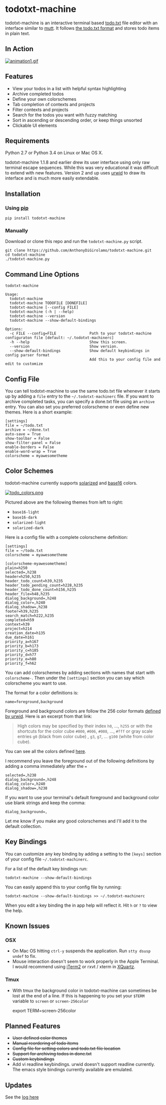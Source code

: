 todotxt-machine
===============

todotxt-machine is an interactive terminal based [todo.txt](http://todotxt.com/) file editor with an interface similar to [mutt](http://www.mutt.org/). It follows [the todo.txt
format](https://github.com/ginatrapani/todo.txt-cli/wiki/The-Todo.txt-Format) and stores todo items in plain text.

In Action
---------

[![animation1.gif](https://raw.githubusercontent.com/AnthonyDiGirolamo/todotxt-machine/master/screenshots/animation1.gif)](https://raw.githubusercontent.com/AnthonyDiGirolamo/todotxt-machine/master/screenshots/animation1.gif)

Features
--------

- View your todos in a list with helpful syntax highlighting
- Archive completed todos
- Define your own colorschemes
- Tab completion of contexts and projects
- Filter contexts and projects
- Search for the todos you want with fuzzy matching
- Sort in ascending or descending order, or keep things unsorted
- Clickable UI elements

Requirements
------------

Python 2.7 or Python 3.4 on Linux or Mac OS X.

todotxt-machine 1.1.8 and earlier drew its user interface using only raw
terminal escape sequences. While this was very educational it was difficult to
extend with new features. Version 2 and up uses
[urwid](http://excess.org/urwid/) to draw its interface and is much more easily
extendable.

Installation
------------

### Using [pip](https://pypi.python.org/pypi/pip)

    pip install todotxt-machine

### Manually

Download or clone this repo and run the `todotxt-machine.py` script.

    git clone https://github.com/AnthonyDiGirolamo/todotxt-machine.git
    cd todotxt-machine
    ./todotxt-machine.py

Command Line Options
--------------------

    todotxt-machine

    Usage:
      todotxt-machine
      todotxt-machine TODOFILE [DONEFILE]
      todotxt-machine [--config FILE]
      todotxt-machine (-h | --help)
      todotxt-machine --version
      todotxt-machine --show-default-bindings

    Options:
      -c FILE --config=FILE               Path to your todotxt-machine configuraton file [default: ~/.todotxt-machinerc]
      -h --help                           Show this screen.
      --version                           Show version.
      --show-default-bindings             Show default keybindings in config parser format
                                          Add this to your config file and edit to customize



Config File
-----------

You can tell todotxt-machine to use the same todo.txt file whenever it
starts up by adding a ``file`` entry to the `~/.todotxt-machinerc` file.
If you want to archive completed tasks, you can specify a done.txt file
using an ``archive`` entry. You can also set you preferred colorscheme or even
define new themes.  Here is a short example:

    [settings]
    file = ~/todo.txt
    archive = ~/done.txt
    auto-save = True
    show-toolbar = False
    show-filter-panel = False
    enable-borders = False
    enable-word-wrap = True
    colorscheme = myawesometheme

Color Schemes
-------------

todotxt-machine currently supports [solarized](http://ethanschoonover.com/solarized) and [base16](https://github.com/chriskempson/base16) colors.

[![todo_colors.png](https://raw.githubusercontent.com/AnthonyDiGirolamo/todotxt-machine/master/screenshots/todo_colors.png)](https://raw.githubusercontent.com/AnthonyDiGirolamo/todotxt-machine/master/screenshots/todo_colors.png)

Pictured above are the following themes from left to right:

- `base16-light`
- `base16-dark`
- `solarized-light`
- `solarized-dark`

Here is a config file with a complete colorscheme definition:

    [settings]
    file = ~/todo.txt
    colorscheme = myawesometheme

    [colorscheme-myawesometheme]
    plain=h250
    selected=,h238
    header=h250,h235
    header_todo_count=h39,h235
    header_todo_pending_count=h228,h235
    header_todo_done_count=h156,h235
    header_file=h48,h235
    dialog_background=,h248
    dialog_color=,h240
    dialog_shadow=,h238
    footer=h39,h235
    search_match=h222,h235
    completed=h59
    context=h39
    project=h214
    creation_date=h135
    due_date=h161
    priority_a=h167
    priority_b=h173
    priority_c=h185
    priority_d=h77
    priority_e=h80
    priority_f=h62

You can add colorschemes by adding sections with names that start with
`colorscheme-`. Then under the `[settings]` section you can say which
colorscheme you want to use.

The format for a color definitions is:

    name=foreground,background

Foreground and background colors are follow the 256 color formats [defined by urwid](http://urwid.org/manual/displayattributes.html#color-foreground-and-background-colors). Here is an excerpt from that link:

> High colors may be specified by their index `h0`, ..., `h255` or with the shortcuts for the color cube `#000`, `#006`, `#008`, ..., `#fff` or gray scale entries `g0` (black from color cube) , `g3`, `g7`, ... `g100` (white from color cube).

You can see all the colors defined [here](http://urwid.org/examples/index.html#palette-test-py).

I recommend you leave the foreground out of the following definitions by adding
a comma immediately after the `=`

    selected=,h238
    dialog_background=,h248
    dialog_color=,h240
    dialog_shadow=,h238

If you want to use your terminal's default foreground and background color use
blank strings and keep the comma:

    dialog_background=,

Let me know if you make any good colorschemes and I'll add it to the default collection.

Key Bindings
------------

You can customize any key binding by adding a setting to the `[keys]` section of
your config file `~/.todotxt-machinerc`.

For a list of the default key bindings run:

    todotxt-machine --show-default-bindings

You can easily append this to your config file by running:

    todotxt-machine --show-default-bindings >> ~/.todotxt-machinerc

When you edit a key binding the in app help will reflect it. Hit `h` or `?` to view the help.

Known Issues
------------

### OSX

- On Mac OS hitting `ctrl-y` suspends the application. Run `stty dsusp undef` to fix.
- Mouse interaction doesn't seem to work properly in the Apple Terminal. I would
  recommend using [iTerm2](http://iterm2.com/) or rxvt / xterm in
  [XQuartz](http://xquartz.macosforge.org/landing/).

### Tmux

- With tmux the background color in todotxt-machine can sometimes be lost at the end of a line. If this is
  happening to you set your `$TERM` variable to `screen` or `screen-256color`

    export TERM=screen-256color

Planned Features
----------------

- ~~User defined color themes~~
- ~~Manual reordering of todo items~~
- ~~Config file for setting colors and todo.txt file location~~
- ~~Support for archiving todos in done.txt~~
- ~~Custom keybindings~~
- Add vi readline keybindings. urwid doesn't support readline currently. The
  emacs style bindings currently available are emulated.

Updates
-------



See the [log here](https://github.com/AnthonyDiGirolamo/todotxt-machine/commits/master)

